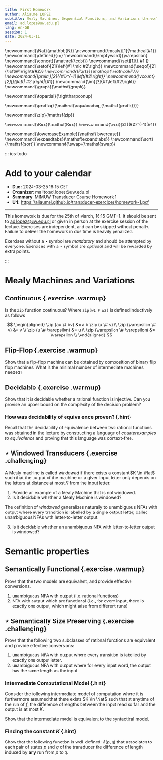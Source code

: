 ```yaml
---
title: First Homework
author: Aliaume LOPEZ
subtitle: Mealy Machines, Sequential Functions, and Variations thereof
email: ad.lopez@uw.edu.pl
lang: en-GB
session: 1
date: 2024-03-11
---
```



\newcommand{\Nat}{\mathbb{N}}
\newcommand{\mealy}[1]{\mathcal{#1}}
\newcommand{\defined}{:=}
\newcommand{\emptyword}{\varepsilon}
\newcommand{\concat}{\mathrel{\cdot}}
\newcommand{\set}[1]{\{ #1 \}}
\newcommand{\setof}[2]{\left\{#1 \mid #2\right\}}
\newcommand{\seqof}[2]{\left(#1\right)_{#2}}
\newcommand{\Parts}{\mathop{\mathcal{P}}}
\newcommand{\preim}[2]{{#1}^{-1}\left(#2\right)}
\newcommand{\vcount}[2][]{\left| #2 \right|_{#1}}
\newcommand{\im}[2]{#1\left(#2\right)}
\newcommand{\graph}{\mathsf{graph}}

\newcommand{\topartial}{\rightharpoonup}

\newcommand{\prefleq}{\mathrel{\sqsubseteq_{\mathsf{prefix}}}}

\newcommand{\zip}{\mathsf{zip}}

\newcommand{\Res}{\mathsf{Res}}
\newcommand{\resi}[2]{{#2}^{-1}{#1}}

\newcommand{\lowercaseExample}{\mathsf{lowercase}}
\newcommand{\expandtabs}{\mathsf{expandtabs}}
\newcommand{\sort}{\mathsf{sort}}
\newcommand{\swap}{\mathsf{swap}}

::: ics-todo
# Add to your calendar 

- **Due:** 2024-03-25 16:15 CET
- **Organizer:** <mailto:ad.lopez@uw.edu.pl>
- **Summary:** MIMUW Transducer Course Homework 1
- **Url:** <https://aliaumel.github.io/transducer-exercices/homework-1.pdf>

--- 

This homework is due for the 25th of March, 16:15 GMT+1. It should be sent to
<ad.lopez@uw.edu.pl> or given in person at the exercise session of the lecture.
Exercises are independent, and can be skipped without penalty. Failure to
deliver the homework in due time is heavily penalized. 

Exercises without a $\star$ symbol are *mandatory* and should be attempted by
everyone. Exercises with a $\star$ symbol are *optional* and will be rewarded
by extra points.

:::

# Mealy Machines and Variations

## Continuous {.exercise .warmup}

Is the `zip` function continuous? Where `zip(w1 # w2)` is defined inductively as follows

$$
\begin{aligned}
\zip (au \# bv) &= a b \zip (u \# v) \\
\zip (\varepsilon \# v) &= v \\
\zip (u \# \varepsilon) &= u \\
\zip (\varepsilon \# \varepsilon) &= \varepsilon \\
\end{aligned}
$$

## Flip-Flop {.exercise .warmup}

Show that a flip-flop machine can be obtained by composition of binary flip
flop machines. What is the minimal number of intermediate machines needed?

## Decidable {.exercise .warmup}

Show that it is decidable whether a rational function is injective.
Can you provide an upper bound on the complexity of the decision problem?

### How was decidability of equivalence proven? {.hint}

Recall that the decidability of equivalence between two rational functions was
obtained in the lecture by constructing a language of *counterexamples to
equivalence* and proving that this language was context-free.

## $\star$ Windowed Transducers {.exercise .challenging}

A Mealy machine is called *windowed* if there exists a constant $K \in \Nat$
such that the output of the machine on a given input letter only depends on the
letters at distance at most $K$ from the input letter.

1. Provide an example of a Mealy Machine that is not windowed.
2. Is it decidable whether a Mealy Machine is windowed?

The definition of *windowed* generalizes naturally to unambiguous NFAs with
output where every transition is labelled by a single output letter, called
unambiguous NFAs  with letter-to-letter output.

3. Is it decidable whether an unambiguous NFA with letter-to-letter output is
   windowed?




# Semantic properties

## Semantically Functional {.exercise .warmup}

Prove that the two models are equivalent, and provide effective
conversions.

1. unambiguous NFA with output (i.e. rational functions)
2. NFA with output which are functional (i.e., for every input, there is exactly one output, which might arise from different runs)



## $\star$ Semantically Size Preserving {.exercise .challenging}

Prove that the following two subclasses of rational functions are equivalent
and provide effective conversions:

1. unambiguous NFA with output where every transition is labelled by exactly
   one output letter.
2. unambiguous NFA with output where for every input word, the output has the
   same length as the input. 


### Intermediate Computational Model {.hint}

Consider the following intermediate model of computation where it is
furthermore assumed that there exists $K \in \Nat$ such that at anytime of the
run of $f$, the difference of lengths between the input read so far and the
output is at most $K$.

Show that the intermediate model is equivalent to the syntactical model.

### Finding the constant $K$ {.hint}

Show that the following function is well-defined: $\delta(p,q)$ that associates
to each pair of states $p$ and $q$ of the transducer the difference of length
induced by **any** run from $p$ to $q$.
